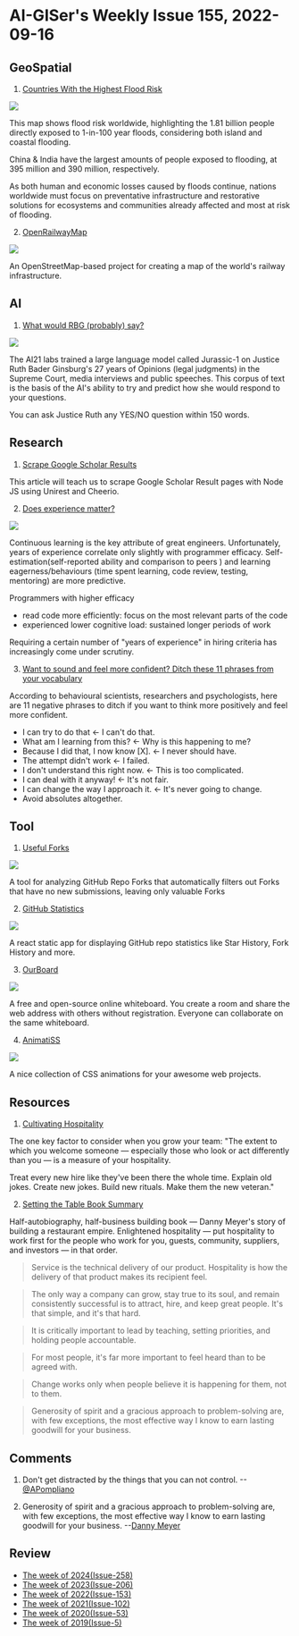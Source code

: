 # AI-GISer's Weekly Issue 155, 2022-09-16

## GeoSpatial

1. [Countries With the Highest Flood Risk](https://www.visualcapitalist.com/countries-highest-flood-risk/)

![](https://www.visualcapitalist.com/wp-content/uploads/2022/09/PopulationFloodRisk_MainGraphicOption2_1200px-1.jpg)

This map shows flood risk worldwide, highlighting the 1.81 billion people directly exposed to 1-in-100 year floods, considering both island and coastal flooding.

China & India have the largest amounts of people exposed to flooding, at 395 million and 390 million, respectively.

As both human and economic losses caused by floods continue, nations worldwide must focus on preventative infrastructure and restorative solutions for ecosystems and communities already affected and most at risk of flooding.

2. [OpenRailwayMap](https://www.openrailwaymap.org/)

![](https://www.informationninja.org/wp-content/uploads/2020/04/Screenshot_2020-04-27-OpenRailwayMap-1.png)

An OpenStreetMap-based project for creating a map of the world's railway infrastructure.

## AI

1. [What would RBG (probably) say?](https://ask-rbg.ai/)

![](https://cdn.beekka.com/blogimg/asset/202207/bg2022071404.webp)

The AI21 labs trained a large language model called Jurassic-1 on Justice Ruth Bader Ginsburg's 27 years of Opinions (legal judgments) in the Supreme Court, media interviews and public speeches. This corpus of text is the basis of the AI's ability to try and predict how she would respond to your questions.

You can ask Justice Ruth any YES/NO question within 150 words.

## Research

1. [Scrape Google Scholar Results](https://serpdog.io/blog/scrape-google-scholar-results)

This article will teach us to scrape Google Scholar Result pages with Node JS using Unirest and Cheerio.

2. [Does experience matter?](https://abinoda.substack.com/p/efficacy)

![](https://substackcdn.com/image/fetch/w_1272,c_limit,f_webp,q_auto:good,fl_progressive:steep/https%3A%2F%2Fbucketeer-e05bbc84-baa3-437e-9518-adb32be77984.s3.amazonaws.com%2Fpublic%2Fimages%2F0383214f-a7ba-4bc9-a424-ccf2ae7ec258_956x1132.png)

Continuous learning is the key attribute of great engineers. Unfortunately, years of experience correlate only slightly with programmer efficacy. Self-estimation(self-reported ability and comparison to peers ) and learning eagerness/behaviours (time spent learning, code review, testing, mentoring) are more predictive.

Programmers with higher efficacy

- read code more efficiently: focus on the most relevant parts of the code
- experienced lower cognitive load: sustained longer periods of work

Requiring a certain number of "years of experience" in hiring criteria has increasingly come under scrutiny.

3. [Want to sound and feel more confident? Ditch these 11 phrases from your vocabulary](https://www.cnbc.com/2022/09/18/want-to-sound-and-feel-more-confident-ditch-these-11-phrases-from-your-vocabulary-say-psychologists.html)

According to behavioural scientists, researchers and psychologists, here are 11 negative phrases to ditch if you want to think more positively and feel more confident.

- I can try to do that <- I can't do that.
- What am I learning from this? <- Why is this happening to me?
- Because I did that, I now know [X]. <- I never should have.
- The attempt didn't work <- I failed.
- I don't understand this right now. <- This is too complicated.
- I can deal with it anyway! <- It's not fair.
- I can change the way I approach it. <- It's never going to change.
- Avoid absolutes altogether.

## Tool

1. [Useful Forks](https://useful-forks.github.io/)

![](https://github.com/useful-forks/useful-forks.github.io/raw/master/media/website_demo.gif)

A tool for analyzing GitHub Repo Forks that automatically filters out Forks that have no new submissions, leaving only valuable Forks

2. [GitHub Statistics](https://vesoft-inc.github.io/github-statistics/)

![](https://github.com/vesoft-inc/github-statistics/raw/master/src/image/WX20190912-172947.png)

A react static app for displaying GitHub repo statistics like Star History, Fork History and more.

3. [OurBoard](https://www.ourboard.io/)

![](https://cdn.jsdelivr.net/gh/bestxtools/weekly-cn@main/images/2022-09-15-10-47-02.png)

A free and open-source online whiteboard. You create a room and share the web address with others without registration. Everyone can collaborate on the same whiteboard.

4. [AnimatiSS](https://xsgames.co/animatiss/)

![](https://cdn.jsdelivr.net/gh/bestxtools/weekly-cn@main/images/2022-09-15-16-21-01.gif)

A nice collection of CSS animations for your awesome web projects.

## Resources

1. [Cultivating Hospitality](https://kevinyien.com/blog/cultivating-hospitality.html)

The one key factor to consider when you grow your team: "The extent to which you welcome someone — especially those who look or act differently than you — is a measure of your hospitality.

Treat every new hire like they've been there the whole time. Explain old jokes. Create new jokes. Build new rituals. Make them the new veteran."

2. [Setting the Table Book Summary](https://medium.com/mbreads/book-summary-setting-the-table-8769bbec9d6e)

Half-autobiography, half-business building book — Danny Meyer's story of building a restaurant empire. Enlightened hospitality — put hospitality to work first for the people who work for you, guests, community, suppliers, and investors — in that order.

> Service is the technical delivery of our product. Hospitality is how the delivery of that product makes its recipient feel.

> The only way a company can grow, stay true to its soul, and remain consistently successful is to attract, hire, and keep great people. It's that simple, and it's that hard.

> It is critically important to lead by teaching, setting priorities, and holding people accountable.

> For most people, it's far more important to feel heard than to be agreed with.

> Change works only when people believe it is happening for them, not to them.

> Generosity of spirit and a gracious approach to problem-solving are, with few exceptions, the most effective way I know to earn lasting goodwill for your business.

## Comments

1. Don't get distracted by the things that you can not control.
   --[@APompliano](https://twitter.com/APompliano/status/1570089816997470208)

2. Generosity of spirit and a gracious approach to problem-solving are, with few exceptions, the most effective way I know to earn lasting goodwill for your business.
   --[Danny Meyer](https://medium.com/mbreads/book-summary-setting-the-table-8769bbec9d6e)

## Review

- [The week of 2024(Issue-258)](../2024/issue-258.md)
- [The week of 2023(Issue-206)](../2023/issue-206.md)
- [The week of 2022(Issue-153)](../2022/issue-153.md)
- [The week of 2021(Issue-102)](../2021/issue-102.md)
- [The week of 2020(Issue-53)](../2020/issue-53.md)
- [The week of 2019(Issue-5)](../2019/issue-5.md)
